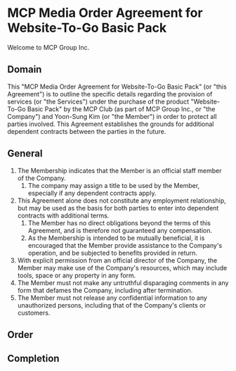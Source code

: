 # MCP Media Order Agreement for Website-To-Go Basic Pack
Welcome to MCP Group Inc. 
## Domain
This "MCP Media Order Agreement for Website-To-Go Basic Pack" (or "this Agreement") is to outline the specific details regarding the provision of services (or "the Services") under the purchase of the product "Website-To-Go Basic Pack" by the  MCP Club (as part of MCP Group Inc., or "the Company") and Yoon-Sung Kim (or "the Member") in order to protect all parties involved. This Agreement establishes the grounds for additional dependent contracts between the parties in the future.
## General
1. The Membership indicates that the Member is an official staff member of the Company.
    1. The company may assign a title to be used by the Member, especially if any dependent contracts apply.
2. This Agreement alone does not constitute any employment relationship, but may be used as the basis for both parties to enter into dependent contracts with additional terms.
    1. The Member has no direct obligations beyond the terms of this Agreement, and is therefore not guaranteed any compensation.
    2. As the Membership is intended to be mutually beneficial, it is encouraged that the Member provide assistance to the Company's operation, and be subjected to benefits provided in return.
3. With explicit permission from an official director of the Company, the Member may make use of the Company's resources, which may include tools, space or any property in any form.
4. The Member must not make any untruthful disparaging comments in any form that defames the Company, including after termination. 
5. The Member must not release any confidential information to any unauthorized persons, including that of the Company's clients or customers.
## Order
## Completion